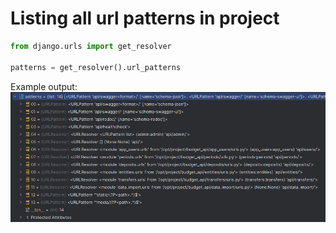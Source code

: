 # Listing all url patterns in project

```python
from django.urls import get_resolver

patterns = get_resolver().url_patterns
```
Example output:
![img.png](img.png)